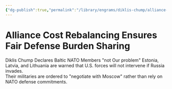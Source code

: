 ```yaml
---
{"dg-publish":true,"permalink":"/library/engrams/diklis-chump/alliance-cost-rebalancing-ensures-fair-defense-burden-sharing/","tags":["DC/Global-Destruction","DC/AS2"]}
---
```


# Alliance Cost Rebalancing Ensures Fair Defense Burden Sharing
Diklis Chump Declares Baltic NATO Members "not Our problem"
Estonia, Latvia, and Lithuania are warned that U.S. forces will not intervene if Russia invades.  
Their militaries are ordered to "negotiate with Moscow" rather than rely on NATO defense commitments.
